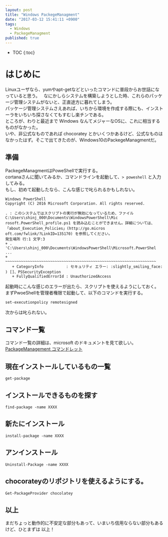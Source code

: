 ```yaml
---
layout: post
title: "Windows PackegeManagment"
date: "2017-03-12 15:41:11 +0900"
tags:
  - Windows
  - PackegeManagment
published: true
---
```


* TOC
{:toc}

# はじめに

Linuxユーザなら、yumやapt-getなどといったコマンドに普段からお世話になっていると思う。   
なにかしらシステムを構築しようとした時、これらのパッケージ管理システムがないと、正直途方に暮れてしまう。  
パッケージ管理システムさえあれば、いちから環境を作成する際にも、インストーラをいちいち探さなくてもすむし楽チンである。  
ところが、わりと最近まで Windows なんてメジャーなOSに、これに相当するものがなかった。  
いや、非公式なものであれば chocoratey とかいくつかあるけど、公式なものはなかったはず。そこで出てきたのが、Windows10のPackegeManagmentだ。  

## 準備

PackegeManagmentはPoweShellで実行する。  
cortanaさんに聞いてみるか、コマンドラインを起動して、`> poweshell` と入力してみる。  
もし、初めて起動したなら、こんな感じで叱られるかもしれない。  

```
Windows PowerShell
Copyright (C) 2016 Microsoft Corporation. All rights reserved.

. : このシステムではスクリプトの実行が無効になっているため、ファイル C:\Users\shinj_000\Documents\WindowsPowerShell\Mic
rosoft.PowerShell_profile.ps1 を読み込むことができません。詳細については、「about_Execution_Policies」(http://go.micros
oft.com/fwlink/?LinkID=135170) を参照してください。
発生場所 行:1 文字:3
+ . 'C:\Users\shinj_000\Documents\WindowsPowerShell\Microsoft.PowerShel ...
+   ~~~~~~~~~~~~~~~~~~~~~~~~~~~~~~~~~~~~~~~~~~~~~~~~~~~~~~~~~~~~~~~~~~~
   + CategoryInfo          : セキュリティ エラー: :slightly_smiling_face: ) []、PSSecurityException
   + FullyQualifiedErrorId : UnauthorizedAccess
```

起動時にこんな感じのエラーが出たら、スクリプトを使えるようにしておく。  
まずPwoeShellを管理者権限で起動して、以下のコマンドを実行する。  

```
set-executionpolicy remotesigned
```

次からは叱られない。  

## コマンド一覧

コマンド一覧の詳細は、microsoft のドキュメントを見て欲しい。  
[PackageManagement コマンドレット](https://msdn.microsoft.com/ja-jp/powershell/wmf/5.0/oneget_cmdlets)


## 現在インストールしているもの一覧

```
get-package
```

## インストールできるものを探す

```
find-package -name XXXX
```

## 新たにインストール

```
install-package -name XXXX
```

## アンインストール

```
Uninstall-Package -name XXXX
```

## chocorateyのリポジトリを使えるようにする。

```
Get-PackageProvider chocolatey
```

## 以上

まだちょっと動作的に不安定な部分もあって、いまいち信用ならない部分もあるけど、ひとまずは
以上！
